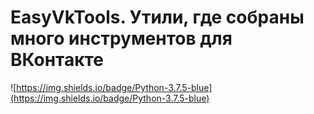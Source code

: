 # EasyVkTools. Утили, где собраны много инструментов для ВКонтакте
![https://img.shields.io/badge/Python-3.7.5-blue](https://img.shields.io/badge/Python-3.7.5-blue)
